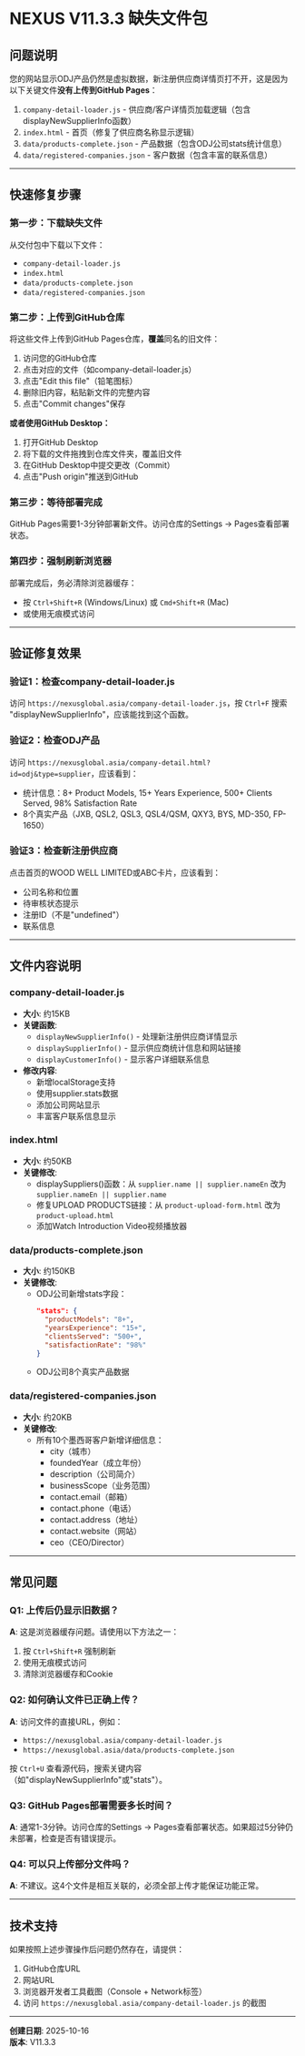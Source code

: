 # NEXUS V11.3.3 缺失文件包

## 问题说明

您的网站显示ODJ产品仍然是虚拟数据，新注册供应商详情页打不开，这是因为以下关键文件**没有上传到GitHub Pages**：

1. `company-detail-loader.js` - 供应商/客户详情页加载逻辑（包含displayNewSupplierInfo函数）
2. `index.html` - 首页（修复了供应商名称显示逻辑）
3. `data/products-complete.json` - 产品数据（包含ODJ公司stats统计信息）
4. `data/registered-companies.json` - 客户数据（包含丰富的联系信息）

---

## 快速修复步骤

### 第一步：下载缺失文件
从交付包中下载以下文件：
- `company-detail-loader.js`
- `index.html`
- `data/products-complete.json`
- `data/registered-companies.json`

### 第二步：上传到GitHub仓库
将这些文件上传到GitHub Pages仓库，**覆盖**同名的旧文件：

1. 访问您的GitHub仓库
2. 点击对应的文件（如company-detail-loader.js）
3. 点击"Edit this file"（铅笔图标）
4. 删除旧内容，粘贴新文件的完整内容
5. 点击"Commit changes"保存

**或者使用GitHub Desktop：**
1. 打开GitHub Desktop
2. 将下载的文件拖拽到仓库文件夹，覆盖旧文件
3. 在GitHub Desktop中提交更改（Commit）
4. 点击"Push origin"推送到GitHub

### 第三步：等待部署完成
GitHub Pages需要1-3分钟部署新文件。访问仓库的Settings → Pages查看部署状态。

### 第四步：强制刷新浏览器
部署完成后，务必清除浏览器缓存：
- 按 `Ctrl+Shift+R` (Windows/Linux) 或 `Cmd+Shift+R` (Mac)
- 或使用无痕模式访问

---

## 验证修复效果

### 验证1：检查company-detail-loader.js
访问 `https://nexusglobal.asia/company-detail-loader.js`，按 `Ctrl+F` 搜索 "displayNewSupplierInfo"，应该能找到这个函数。

### 验证2：检查ODJ产品
访问 `https://nexusglobal.asia/company-detail.html?id=odj&type=supplier`，应该看到：
- 统计信息：8+ Product Models, 15+ Years Experience, 500+ Clients Served, 98% Satisfaction Rate
- 8个真实产品（JXB, QSL2, QSL3, QSL4/QSM, QXY3, BYS, MD-350, FP-1650）

### 验证3：检查新注册供应商
点击首页的WOOD WELL LIMITED或ABC卡片，应该看到：
- 公司名称和位置
- 待审核状态提示
- 注册ID（不是"undefined"）
- 联系信息

---

## 文件内容说明

### company-detail-loader.js
- **大小**: 约15KB
- **关键函数**: 
  - `displayNewSupplierInfo()` - 处理新注册供应商详情显示
  - `displaySupplierInfo()` - 显示供应商统计信息和网站链接
  - `displayCustomerInfo()` - 显示客户详细联系信息
- **修改内容**: 
  - 新增localStorage支持
  - 使用supplier.stats数据
  - 添加公司网站显示
  - 丰富客户联系信息显示

### index.html
- **大小**: 约50KB
- **关键修改**: 
  - displaySuppliers()函数：从 `supplier.name || supplier.nameEn` 改为 `supplier.nameEn || supplier.name`
  - 修复UPLOAD PRODUCTS链接：从 `product-upload-form.html` 改为 `product-upload.html`
  - 添加Watch Introduction Video视频播放器

### data/products-complete.json
- **大小**: 约150KB
- **关键修改**: 
  - ODJ公司新增stats字段：
    ```json
    "stats": {
      "productModels": "8+",
      "yearsExperience": "15+",
      "clientsServed": "500+",
      "satisfactionRate": "98%"
    }
    ```
  - ODJ公司8个真实产品数据

### data/registered-companies.json
- **大小**: 约20KB
- **关键修改**: 
  - 所有10个墨西哥客户新增详细信息：
    - city（城市）
    - foundedYear（成立年份）
    - description（公司简介）
    - businessScope（业务范围）
    - contact.email（邮箱）
    - contact.phone（电话）
    - contact.address（地址）
    - contact.website（网站）
    - ceo（CEO/Director）

---

## 常见问题

### Q1: 上传后仍显示旧数据？
**A**: 这是浏览器缓存问题。请使用以下方法之一：
1. 按 `Ctrl+Shift+R` 强制刷新
2. 使用无痕模式访问
3. 清除浏览器缓存和Cookie

### Q2: 如何确认文件已正确上传？
**A**: 访问文件的直接URL，例如：
- `https://nexusglobal.asia/company-detail-loader.js`
- `https://nexusglobal.asia/data/products-complete.json`

按 `Ctrl+U` 查看源代码，搜索关键内容（如"displayNewSupplierInfo"或"stats"）。

### Q3: GitHub Pages部署需要多长时间？
**A**: 通常1-3分钟。访问仓库的Settings → Pages查看部署状态。如果超过5分钟仍未部署，检查是否有错误提示。

### Q4: 可以只上传部分文件吗？
**A**: 不建议。这4个文件是相互关联的，必须全部上传才能保证功能正常。

---

## 技术支持

如果按照上述步骤操作后问题仍然存在，请提供：
1. GitHub仓库URL
2. 网站URL
3. 浏览器开发者工具截图（Console + Network标签）
4. 访问 `https://nexusglobal.asia/company-detail-loader.js` 的截图

---

**创建日期**: 2025-10-16  
**版本**: V11.3.3

